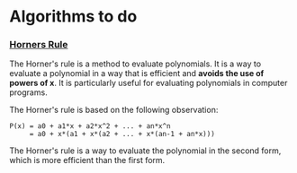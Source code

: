 # Algorithms to do

### [Horners Rule](https://en.wikipedia.org/wiki/Horner%27s_method)
The Horner's rule is a method to evaluate polynomials. It is a way to evaluate a polynomial in a way that is efficient and **avoids the use of powers of x**. It is particularly useful for evaluating polynomials in computer programs.

The Horner's rule is based on the following observation:
```
P(x) = a0 + a1*x + a2*x^2 + ... + an*x^n
     = a0 + x*(a1 + x*(a2 + ... + x*(an-1 + an*x)))
```
The Horner's rule is a way to evaluate the polynomial in the second form, which is more efficient than the first form.